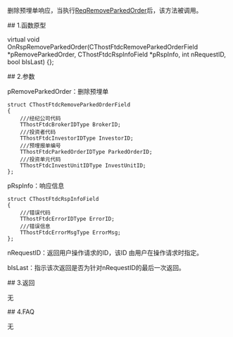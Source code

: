 <p>删除预埋单响应，当执行<a href="../../CTHOSTFTDCTRADERSPI/REQREMOVEPARKEDORDER/">ReqRemoveParkedOrder</a>后，该方法被调用。</p>
<span class="anchor" id="971aa93e-8694-4d26-836b-fe88b67af491"></span>
## 1.函数原型
<p>virtual void OnRspRemoveParkedOrder(CThostFtdcRemoveParkedOrderField *pRemoveParkedOrder, CThostFtdcRspInfoField *pRspInfo, int nRequestID, bool bIsLast) {};</p>
<span class="anchor" id="17e13201-1b68-4c38-a2fd-b5273bfcacc1"></span>
## 2.参数
<p>pRemoveParkedOrder：删除预埋单</p>
<pre><code>struct CThostFtdcRemoveParkedOrderField
{
    ///经纪公司代码
    TThostFtdcBrokerIDType BrokerID;
    ///投资者代码
    TThostFtdcInvestorIDType InvestorID;
    ///预埋报单编号
    TThostFtdcParkedOrderIDType ParkedOrderID;
    ///投资单元代码
    TThostFtdcInvestUnitIDType InvestUnitID;
};
</code></pre>
<p>pRspInfo：响应信息</p>
<pre><code>struct CThostFtdcRspInfoField
{
    ///错误代码
    TThostFtdcErrorIDType ErrorID;
    ///错误信息
    TThostFtdcErrorMsgType ErrorMsg;
};
</code></pre>
<p>nRequestID：返回用户操作请求的ID，该ID 由用户在操作请求时指定。</p>
<p>bIsLast：指示该次返回是否为针对nRequestID的最后一次返回。</p>
<span class="anchor" id="1b554335-2cc7-483a-b1c0-26ca3243e871"></span>
## 3.返回
<p>无</p>
<span class="anchor" id="c7e22f27-1e37-4de7-bd1f-4d9992f15e5d"></span>
## 4.FAQ
<p>无</p>
